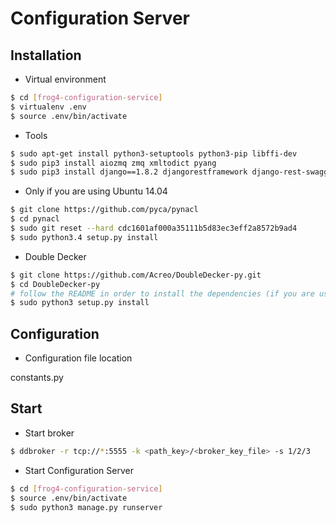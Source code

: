 # Configuration Server

## Installation

- Virtual environment
```sh
$ cd [frog4-configuration-service]
$ virtualenv .env
$ source .env/bin/activate
```

- Tools

```sh	
$ sudo apt-get install python3-setuptools python3-pip libffi-dev
$ sudo pip3 install aiozmq zmq xmltodict pyang
$ sudo pip3 install django==1.8.2 djangorestframework django-rest-swagger==0.3.5 django-chunked-upload django-cors-headers wrapt bcrypt 
```

- Only if you are using Ubuntu 14.04
```sh
$ git clone https://github.com/pyca/pynacl
$ cd pynacl
$ sudo git reset --hard cdc1601af000a35111b5d83ec3eff2a8572b9ad4
$ sudo python3.4 setup.py install
```

- Double Decker
```sh
$ git clone https://github.com/Acreo/DoubleDecker-py.git
$ cd DoubleDecker-py
# follow the README in order to install the dependencies (if you are using Ubuntu 14.04 do NOT install python3-nacl)
$ sudo python3 setup.py install
```

## Configuration

- Configuration file location

constants.py

## Start

- Start broker

```sh
$ ddbroker -r tcp://*:5555 -k <path_key>/<broker_key_file> -s 1/2/3
```

- Start Configuration Server

```sh
$ cd [frog4-configuration-service]
$ source .env/bin/activate
$ sudo python3 manage.py runserver
```
